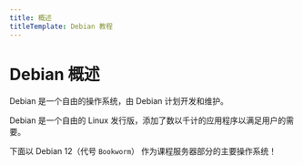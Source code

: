 ```yaml
---
title: 概述
titleTemplate: Debian 教程
---
```


# Debian 概述

Debian 是一个自由的操作系统，由 Debian 计划开发和维护。

Debian 是一个自由的 Linux 发行版，添加了数以千计的应用程序以满足用户的需要。

下面以 Debian 12（代号 `Bookworm`） 作为课程服务器部分的主要操作系统！
